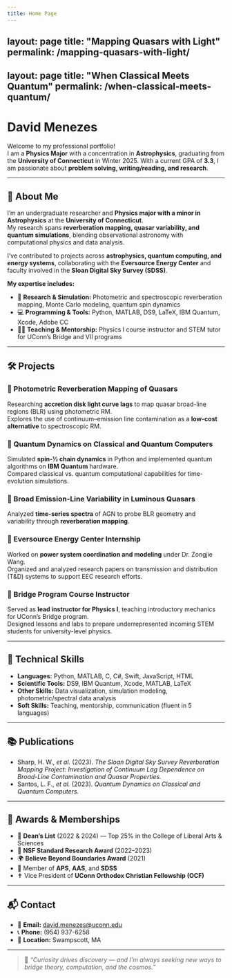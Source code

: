 ```yaml
---
title: Home Page
---
```

layout: page
title: "Mapping Quasars with Light"
permalink: /mapping-quasars-with-light/
---
layout: page
title: "When Classical Meets Quantum"
permalink: /when-classical-meets-quantum/
---
# **David Menezes**

Welcome to my professional portfolio!  
I am a **Physics Major** with a concentration in **Astrophysics**, graduating from the **University of Connecticut** in Winter 2025. With a current GPA of **3.3**, I am passionate about **problem solving, writing/reading, and research**.

---

## 🚀 About Me

I’m an undergraduate researcher and **Physics major with a minor in Astrophysics** at the **University of Connecticut**.  
My research spans **reverberation mapping, quasar variability, and quantum simulations**, blending observational astronomy with computational physics and data analysis.

I’ve contributed to projects across **astrophysics, quantum computing, and energy systems**, collaborating with the **Eversource Energy Center** and faculty involved in the **Sloan Digital Sky Survey (SDSS)**.

**My expertise includes:**
- 🔭 **Research & Simulation:** Photometric and spectroscopic reverberation mapping, Monte Carlo modeling, quantum spin dynamics  
- 💻 **Programming & Tools:** Python, MATLAB, DS9, LaTeX, IBM Quantum, Xcode, Adobe CC  
- 🧑‍🏫 **Teaching & Mentorship:** Physics I course instructor and STEM tutor for UConn’s Bridge and VII programs  

---

## 🛠 Projects

### 🔹 Photometric Reverberation Mapping of Quasars
Researching **accretion disk light curve lags** to map quasar broad-line regions (BLR) using photometric RM.  
Explores the use of continuum–emission line contamination as a **low-cost alternative** to spectroscopic RM.

### 🔹 Quantum Dynamics on Classical and Quantum Computers
Simulated **spin-½ chain dynamics** in Python and implemented quantum algorithms on **IBM Quantum** hardware.  
Compared classical vs. quantum computational capabilities for time-evolution simulations.

### 🔹 Broad Emission-Line Variability in Luminous Quasars
Analyzed **time-series spectra** of AGN to probe BLR geometry and variability through **reverberation mapping**.

### 🔹 Eversource Energy Center Internship
Worked on **power system coordination and modeling** under Dr. Zongjie Wang.  
Organized and analyzed research papers on transmission and distribution (T&D) systems to support EEC research efforts.

### 🔹 Bridge Program Course Instructor
Served as **lead instructor for Physics I**, teaching introductory mechanics for UConn’s Bridge program.  
Designed lessons and labs to prepare underrepresented incoming STEM students for university-level physics.

---

## 🧰 Technical Skills

- **Languages:** Python, MATLAB, C, C#, Swift, JavaScript, HTML  
- **Scientific Tools:** DS9, IBM Quantum, Xcode, MATLAB, LaTeX  
- **Other Skills:** Data visualization, simulation modeling, photometric/spectral data analysis  
- **Soft Skills:** Teaching, mentorship, communication (fluent in 5 languages)  

---

## 📚 Publications

- Sharp, H. W., *et al.* (2023). *The Sloan Digital Sky Survey Reverberation Mapping Project: Investigation of Continuum Lag Dependence on Broad-Line Contamination and Quasar Properties.*  
- Santos, L. F., *et al.* (2023). *Quantum Dynamics on Classical and Quantum Computers.*

---

## 🌟 Awards & Memberships

- 🏅 **Dean’s List** (2022 & 2024) — Top 25% in the College of Liberal Arts & Sciences  
- 🧠 **NSF Standard Research Award** (2022–2023)  
- 🌍 **Believe Beyond Boundaries Award** (2021)  
- 👥 Member of **APS**, **AAS**, and **SDSS**  
- ✝️ Vice President of **UConn Orthodox Christian Fellowship (OCF)**  

---

## 📬 Contact

- 📧 **Email:** [david.menezes@uconn.edu](david.menezes@uconn.edu)  
- 📞 **Phone:** (954) 937-6258  
- 📍 **Location:** Swampscott, MA  

---

> 💬 *“Curiosity drives discovery — and I’m always seeking new ways to bridge theory, computation, and the cosmos.”*
